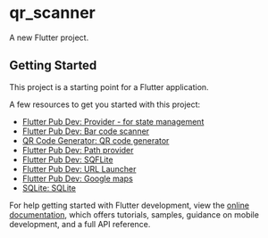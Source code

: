 # qr_scanner

A new Flutter project.

## Getting Started

This project is a starting point for a Flutter application.

A few resources to get you started with this project:

- [Flutter Pub Dev: Provider - for state management](https://pub.dev/packages/provider/install)
- [Flutter Pub Dev: Bar code scanner](https://pub.dev/packages/flutter_barcode_scanner)
- [QR Code Generator: QR code generator](https://www.qrcode.es/es/generador-qr-code/)
- [Flutter Pub Dev: Path provider](https://pub.dev/packages/path_provider#-installing-tab-)
- [Flutter Pub Dev: SQFLite](https://pub.dev/packages/sqflite#-readme-tab-)
- [Flutter Pub Dev: URL Launcher](https://pub.dev/packages/url_launcher)
- [Flutter Pub Dev: Google maps](https://pub.dev/packages/google_maps_flutter)
- [SQLite: SQLite](https://sqlitebrowser.org/dl/)

For help getting started with Flutter development, view the
[online documentation](https://docs.flutter.dev/), which offers tutorials,
samples, guidance on mobile development, and a full API reference.
